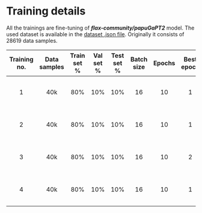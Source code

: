 # Training details

All the trainings are fine-tuning of ***flax-community/papuGaPT2*** model. The used dataset is available in
the [dataset .json file](../../../data/translated/sarcasm/sarcasm_headlines_dataset_pl.json).
Originally it consists of 28619 data samples.

| Training no. | Data samples | Train set % | Val set % | Test set % | Batch size | Epochs | Best epoch |         Fitting time         | Starting learning rate | Train accuracy | Train loss | Val accuracy | Val loss | Test accuracy | Test loss |               Accuracy figure               |               Loss figure               |               Confusion matrix                |                                Notes                                 |
|:------------:|:------------:|:-----------:|:---------:|:----------:|:----------:|:------:|:----------:|:----------------------------:|:----------------------:|:--------------:|:----------:|:------------:|:--------:|:-------------:|:---------:|:-------------------------------------------:|:---------------------------------------:|:---------------------------------------------:|:--------------------------------------------------------------------:|
|      1       |     40k      |     80%     |    10%    |    10%     |     16     |   10   |     1      | 13min 42s (***RTX 3070Ti***) |          5e-5          |     0.7686     |   0.4729   |    0.7921    |  0.4359  |    0.8071     |  0.4110   | [figure](./figures/training_1_accuracy.png) | [figure](./figures/training_1_loss.png) | [figure](./figures/training_1_confmatrix.png) |                                  Ok                                  |
|      2       |     40k      |     80%     |    10%    |    10%     |     16     |   10   |     1      | 13min 40s (***RTX 3070Ti***) |          5e-4          |     0.7323     |   0.5268   |    0.8075    |  0.4229  |    0.8127     |  0.4266   | [figure](./figures/training_2_accuracy.png) | [figure](./figures/training_2_loss.png) | [figure](./figures/training_2_confmatrix.png) |                                  Ok                                  |
|      3       |     40k      |     80%     |    10%    |    10%     |     16     |   10   |     2      | 17min 19s (***RTX 3070Ti***) |          5e-6          |     0.8057     |   0.4171   |    0.7739    |  0.4683  |    0.7830     |  0.4549   | [figure](./figures/training_3_accuracy.png) | [figure](./figures/training_3_loss.png) | [figure](./figures/training_3_confmatrix.png) |                                  Ok                                  |
|      4       |     40k      |     80%     |    10%    |    10%     |     16     |   10   |     1      | 14min 18s (***RTX 3070Ti***) |          5e-5          |     0.7523     |   0.4888   |    0.8302    |  0.3756  |    0.8382     |  0.3690   | [figure](./figures/training_4_accuracy.png) | [figure](./figures/training_4_loss.png) | [figure](./figures/training_4_confmatrix.png) | Dataset shuffled with seed 42 for same training/validation/test data |
